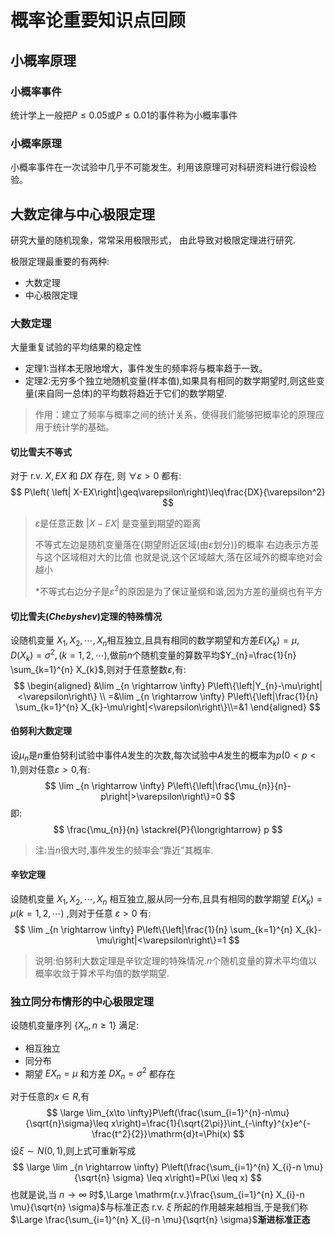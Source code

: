 # 概率论重要知识点回顾

## 小概率原理

### 小概率事件

统计学上一般把$P\leq0.05$或$P\leq0.01$的事件称为小概率事件

### 小概率原理

小概率事件在一次试验中几乎不可能发生。利用该原理可对科研资料进行假设检验。

## 大数定律与中心极限定理

研究大量的随机现象，常常采用极限形式， 由此导致对极限定理进行研究.

极限定理最重要的有两种:

+   大数定理
+   中心极限定理

### 大数定理

大量重复试验的平均结果的稳定性

+   定理1:当样本无限地增大，事件发生的频率将与概率趋于一致。
+   定理2:无穷多个独立地随机变量(样本值),如果具有相同的数学期望时,则这些变量(来自同一总体)的平均数将趋近于它们的数学期望.

>   作用：建立了频率与概率之间的统计关系，使得我们能够把概率论的原理应用于统计学的基础。

#### 切比雪夫不等式

对于 $\mathrm{r.v.}\ X, EX$ 和 $DX$ 存在, 则 $\forall\varepsilon>0$ 都有:
$$
P\left( \left| X-EX\right|\geq\varepsilon\right)\leq\frac{DX}{\varepsilon^2}
$$

>   $\varepsilon$是任意正数
>   $\left| X-EX\right|$ 是变量到期望的距离
>
>   不等式左边是随机变量落在{期望附近区域(由$\varepsilon$划分)}的概率
>   右边表示方差与这个区域相对大的比值
>   也就是说,这个区域越大,落在区域外的概率绝对会越小
>
>   *不等式右边分子是$\varepsilon^2$的原因是为了保证量纲和谐,因为方差的量纲也有平方

#### 切比雪夫($Chebyshev$)定理的特殊情况

设随机变量 $X_1,X_2,\cdots,X_n$相互独立,且具有相同的数学期望和方差$E(X_k)=\mu,D(X_k)=\sigma^2,(k=1,2,\cdots),$做前$n$个随机变量的算数平均$Y_{n}=\frac{1}{n} \sum_{k=1}^{n} X_{k}$,则对于任意整数$\varepsilon$,有:
$$
\begin{aligned}
&\lim _{n \rightarrow \infty} P\left\{\left|Y_{n}-\mu\right|<\varepsilon\right\} \\
=&\lim _{n \rightarrow \infty} P\left\{\left|\frac{1}{n} \sum_{k=1}^{n} X_{k}-\mu\right|<\varepsilon\right\}\\=&1
\end{aligned}
$$


#### 伯努利大数定理

设$\mu_n$是$n$重伯努利试验中事件$A$发生的次数,每次试验中$A$发生的概率为$p(0<p<1)$,则对任意$\varepsilon>0,$有:
$$
\lim _{n \rightarrow \infty} P\left\{\left|\frac{\mu_{n}}{n}-p\right|>\varepsilon\right\}=0
$$
即:
$$
\frac{\mu_{n}}{n} \stackrel{P}{\longrightarrow} p
$$

>   注:当$n$很大时,事件发生的频率会“靠近”其概率.

#### 辛钦定理

设随机变量 $X_1,X_2,\cdots,X_n$ 相互独立,服从同一分布,且具有相同的数学期望 $E(X_k)=\mu(k=1,2,\cdots)$ ,则对于任意 $\varepsilon>0$ 有:
$$
\lim _{n \rightarrow \infty} P\left\{\left|\frac{1}{n} \sum_{k=1}^{n} X_{k}-\mu\right|<\varepsilon\right\}=1
$$

>   说明:伯努利大数定理是辛钦定理的特殊情况.$n$个随机变量的算术平均值以概率收敛于算术平均值的数学期望.

### 独立同分布情形的中心极限定理

设随机变量序列 $\{X_n,n\geq1\}$ 满足:

+   相互独立
+   同分布
+   期望 $EX_n=\mu$ 和方差 $DX_n=\sigma^2$ 都存在

对于任意的$x\in R$,有
$$
\large \lim_{x\to \infty}P\left(\frac{\sum_{i=1}^{n}-n\mu}{\sqrt{n}\sigma}\leq x\right)=\frac{1}{\sqrt{2\pi}}\int_{-\infty}^{x}e^{-\frac{t^2}{2}}\mathrm{d}t=\Phi(x)
$$
设$\xi\sim N(0,1),$则上式可重新写成
$$
\large \lim _{n \rightarrow \infty} P\left(\frac{\sum_{i=1}^{n} X_{i}-n \mu}{\sqrt{n} \sigma} \leq x\right)=P(\xi \leq x)
$$
也就是说,当 $n\to\infty$ 时$,\Large \mathrm{r.v.}\frac{\sum_{i=1}^{n} X_{i}-n \mu}{\sqrt{n} \sigma}$与标准正态 $\mathrm{r.v.}\ \xi$ 所起的作用越来越相当,于是我们称$\Large \frac{\sum_{i=1}^{n} X_{i}-n \mu}{\sqrt{n} \sigma}$**渐进标准正态**


